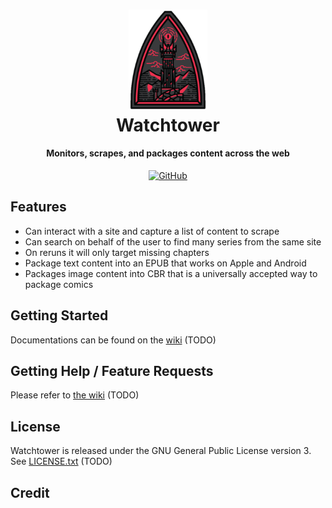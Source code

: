 <h1 align="center">
  <img src="https://raw.githubusercontent.com/aarif4/watchtower/master/docs/watchtower-logo.png" alt="Watchtower" width="25%">
  <br>Watchtower<br>
</h1>


<h4 align="center">Monitors, scrapes, and packages content across the web</h4>

<p align="center">
<!-- add info on the state of the project (coding quality, etc)-->

  <a href="https://github.com/aarif4/watchtower/blob/main/LICENSE">
        <img alt="GitHub" src="https://img.shields.io/github/license/aarif4/watchtower">
    </a>
</p>

## Features

<!-- 5-10 unique features -->
- Can interact with a site and capture a list of content to scrape
- Can search on behalf of the user to find many series from the same site
- On reruns it will only target missing chapters
- Package text content into an EPUB that works on Apple and Android
- Packages image content into CBR that is a universally accepted way to package comics

## Getting Started
<!-- TODO: add wiki link -->
Documentations can be found on the [wiki](www.google.com) (TODO)

## Getting Help / Feature Requests
Please refer to [the wiki](www.google.com) (TODO)

## License
Watchtower is released under the GNU General Public License version 3. See [LICENSE.txt](https://github.com/aarif4/watchtower/blob/main/LICENSE) (TODO)

## Credit





